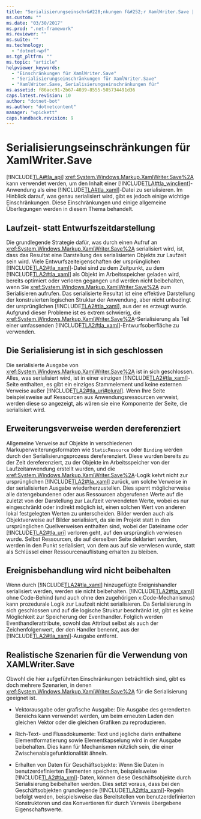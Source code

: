 ```yaml
---
title: "Serialisierungseinschr&#228;nkungen f&#252;r XamlWriter.Save | Microsoft Docs"
ms.custom: ""
ms.date: "03/30/2017"
ms.prod: ".net-framework"
ms.reviewer: ""
ms.suite: ""
ms.technology: 
  - "dotnet-wpf"
ms.tgt_pltfrm: ""
ms.topic: "article"
helpviewer_keywords: 
  - "Einschränkungen für XamlWriter.Save"
  - "Serialisierungseinschränkungen für XamlWriter.Save"
  - "XamlWriter.Save, Serialisierungseinschränkungen für"
ms.assetid: f86acc91-2b67-4039-8555-505734491d36
caps.latest.revision: 10
author: "dotnet-bot"
ms.author: "dotnetcontent"
manager: "wpickett"
caps.handback.revision: 9
---
```

# Serialisierungseinschr&#228;nkungen f&#252;r XamlWriter.Save
[!INCLUDE[TLA#tla_api](../../../../includes/tlasharptla-api-md.md)] <xref:System.Windows.Markup.XamlWriter.Save%2A> kann verwendet werden, um den Inhalt einer [!INCLUDE[TLA#tla_winclient](../../../../includes/tlasharptla-winclient-md.md)]\-Anwendung als eine [!INCLUDE[TLA#tla_xaml](../../../../includes/tlasharptla-xaml-md.md)]\-Datei zu serialisieren.  Im Hinblick darauf, was genau serialisiert wird, gibt es jedoch einige wichtige Einschränkungen.  Diese Einschränkungen und einige allgemeine Überlegungen werden in diesem Thema behandelt.  
  
   
  
<a name="Run_Time__Not_Design_Time_Representation"></a>   
## Laufzeit\- statt Entwurfszeitdarstellung  
 Die grundlegende Strategie dafür, was durch einen Aufruf an <xref:System.Windows.Markup.XamlWriter.Save%2A> serialisiert wird, ist, dass das Resultat eine Darstellung des serialisierten Objekts zur Laufzeit sein wird.  Viele Entwurfszeiteigenschaften der ursprünglichen [!INCLUDE[TLA2#tla_xaml](../../../../includes/tla2sharptla-xaml-md.md)]\-Datei sind zu dem Zeitpunkt, zu dem [!INCLUDE[TLA2#tla_xaml](../../../../includes/tla2sharptla-xaml-md.md)] als Objekt im Arbeitsspeicher geladen wird, bereits optimiert oder verloren gegangen und werden nicht beibehalten, wenn Sie <xref:System.Windows.Markup.XamlWriter.Save%2A> zum Serialisieren aufrufen.  Das serialisierte Resultat ist eine effektive Darstellung der konstruierten logischen Struktur der Anwendung, aber nicht unbedingt der ursprünglichen [!INCLUDE[TLA2#tla_xaml](../../../../includes/tla2sharptla-xaml-md.md)], aus der es erzeugt wurde.  Aufgrund dieser Probleme ist es extrem schwierig, die <xref:System.Windows.Markup.XamlWriter.Save%2A>\-Serialisierung als Teil einer umfassenden [!INCLUDE[TLA2#tla_xaml](../../../../includes/tla2sharptla-xaml-md.md)]\-Entwurfsoberfläche zu verwenden.  
  
<a name="Serialization_is_Self_Contained"></a>   
## Die Serialisierung ist in sich geschlossen  
 Die serialisierte Ausgabe von <xref:System.Windows.Markup.XamlWriter.Save%2A> ist in sich geschlossen. Alles, was serialisiert wird, ist in einer einzigen [!INCLUDE[TLA2#tla_xaml](../../../../includes/tla2sharptla-xaml-md.md)]\-Seite enthalten, es gibt ein einziges Stammelement und keine externen Verweise außer [!INCLUDE[TLA2#tla_uri#plural](../../../../includes/tla2sharptla-urisharpplural-md.md)].  Wenn Ihre Seite beispielsweise auf Ressourcen aus Anwendungsressourcen verweist, werden diese so angezeigt, als wären sie eine Komponente der Seite, die serialisiert wird.  
  
<a name="Extension_References_are_Dereferenced"></a>   
## Erweiterungsverweise werden dereferenziert  
 Allgemeine Verweise auf Objekte in verschiedenen Markuperweiterungsformaten wie `StaticResource` oder `Binding` werden durch den Serialisierungsprozess dereferenziert.  Diese wurden bereits zu der Zeit dereferenziert, zu der Objekte im Arbeitsspeicher von der Laufzeitanwendung erstellt wurden, und die <xref:System.Windows.Markup.XamlWriter.Save%2A>\-Logik kehrt nicht zur ursprünglichen [!INCLUDE[TLA2#tla_xaml](../../../../includes/tla2sharptla-xaml-md.md)] zurück, um solche Verweise in der serialisierten Ausgabe wiederherzustellen.  Dies sperrt möglicherweise alle datengebundenen oder aus Ressourcen abgerufenen Werte auf die zuletzt von der Darstellung zur Laufzeit verwendeten Werte, wobei es nur eingeschränkt oder indirekt möglich ist, einen solchen Wert von anderen lokal festgelegten Werten zu unterscheiden.  Bilder werden auch als Objektverweise auf Bilder serialisiert, da sie im Projekt statt in den ursprünglichen Quellverweisen enthalten sind, wobei der Dateiname oder [!INCLUDE[TLA2#tla_uri](../../../../includes/tla2sharptla-uri-md.md)] verloren geht, auf den ursprünglich verwiesen wurde.  Selbst Ressourcen, die auf derselben Seite deklariert werden, werden in den Punkt serialisiert, von dem aus auf sie verwiesen wurde, statt als Schlüssel einer Ressourcenauflistung erhalten zu bleiben.  
  
<a name="Event_Handling_is_Not_Preserved"></a>   
## Ereignisbehandlung wird nicht beibehalten  
 Wenn durch [!INCLUDE[TLA2#tla_xaml](../../../../includes/tla2sharptla-xaml-md.md)] hinzugefügte Ereignishandler serialisiert werden, werden sie nicht beibehalten.  [!INCLUDE[TLA2#tla_xaml](../../../../includes/tla2sharptla-xaml-md.md)] ohne Code\-Behind \(und auch ohne den zugehörigen x:Code\-Mechanismus\) kann prozedurale Logik zur Laufzeit nicht serialisieren.  Da Serialisierung in sich geschlossen und auf die logische Struktur beschränkt ist, gibt es keine Möglichkeit zur Speicherung der Eventhandler.  Folglich werden Eventhandlerattribute, sowohl das Attribut selbst als auch der Zeichenfolgenwert, der den Handler benennt, aus der [!INCLUDE[TLA2#tla_xaml](../../../../includes/tla2sharptla-xaml-md.md)]\-Ausgabe entfernt.  
  
<a name="Realistic_Scenarios_for_Use_of_XAMLWriter_Save"></a>   
## Realistische Szenarien für die Verwendung von XAMLWriter.Save  
 Obwohl die hier aufgeführten Einschränkungen beträchtlich sind, gibt es doch mehrere Szenarien, in denen <xref:System.Windows.Markup.XamlWriter.Save%2A> für die Serialisierung geeignet ist.  
  
-   Vektorausgabe oder grafische Ausgabe: Die Ausgabe des gerenderten Bereichs kann verwendet werden, um beim erneuten Laden den gleichen Vektor oder die gleichen Grafiken zu reproduzieren.  
  
-   Rich\-Text\- und Flussdokumente: Text und jegliche darin enthaltene Elementformatierung sowie Elementkapselung wird in der Ausgabe beibehalten.  Dies kann für Mechanismen nützlich sein, die einer Zwischenablagefunktionalität ähneln.  
  
-   Erhalten von Daten für Geschäftsobjekte: Wenn Sie Daten in benutzerdefinierten Elementen speichern, beispielsweise [!INCLUDE[TLA2#tla_xml](../../../../includes/tla2sharptla-xml-md.md)]\-Daten, können diese Geschäftsobjekte durch Serialisierung beibehalten werden. Dies setzt voraus, dass bei den Geschäftsobjekten grundlegende [!INCLUDE[TLA2#tla_xaml](../../../../includes/tla2sharptla-xaml-md.md)]\-Regeln befolgt werden, beispielsweise das Bereitstellen von benutzerdefinierten Konstruktoren und das Konvertieren für durch Verweis übergebene Eigenschaftswerte.